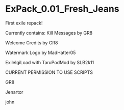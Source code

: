 # ExPack_0.01_Fresh_Jeans
First exile repack!

Currently contains:
Kill Messages by GR8

Welcome Credits by GR8

Watermark Logo by MadHatter05

ExileIgiLoad with TaruPodMod by SLB2k11


CURRENT PERMISSION TO USE SCRIPTS

GR8

Jenartor

john
